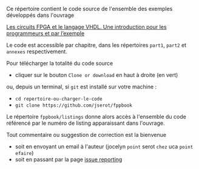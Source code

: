 Ce répertoire contient le code source de l'ensemble des exemples développés dans l'ouvrage 

[Les circuits FPGA et le langage VHDL. Une introduction pour les programmeurs et par
l’exemple](https://www.editions-ellipses.fr/circuits-fpga-langage-vhdl-introduction-pour-programmeurs-lexemple-p-13439.html)

Le code est accessible par chapitre, dans les répertoires `part1`, `part2` et `annexes`
respectivement.

Pour télécharger la totalité du code source

- cliquer sur le bouton `Clone or download` en haut à droite (en vert)

ou, depuis un terminal, si `git` est installé sur votre machine :

- `cd repertoire-ou-charger-le-code`
- `git clone https://github.com/jserot/fppbook`

Le répertoire `fppbook/listings` donne alors accès à l'ensemble du code référencé par 
le numéro de listing apparaissant dans l'ouvrage.

Tout commentaire ou suggestion de correction est la bienvenue
  
- soit en envoyant un email à l'auteur (jocelyn `point` serot `chez` uca `point` `efaire`)
- soit en passant par la page [issue reporting](https://github.com/jserot/fppbook/issues)
